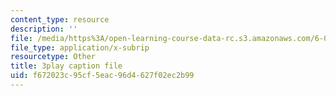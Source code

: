 ```yaml
---
content_type: resource
description: ''
file: /media/https%3A/open-learning-course-data-rc.s3.amazonaws.com/6-02-introduction-to-eecs-ii-digital-communication-systems-fall-2012/f672023c95cf5eac96d4627f02ec2b99_5YyUArlg8Sg.vtt
file_type: application/x-subrip
resourcetype: Other
title: 3play caption file
uid: f672023c-95cf-5eac-96d4-627f02ec2b99
---
```

